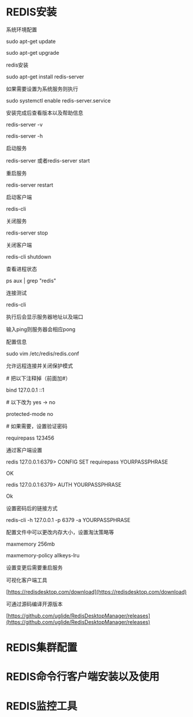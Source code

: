 # REDIS安装

系统环境配置

sudo apt-get update

sudo apt-get upgrade

redis安装

sudo apt-get install redis-server

如果需要设置为系统服务则执行

sudo systemctl enable redis-server.service

安装完成后查看版本以及帮助信息

redis-server -v

redis-server -h

启动服务

redis-server 或者redis-server start

重启服务

redis-server restart

启动客户端

redis-cli

关闭服务

redis-server stop

关闭客户端

redis-cli shutdown

查看进程状态

ps aux \| grep "redis"

连接测试

redis-cli

执行后会显示服务器地址以及端口

输入ping则服务器会相应pong

配置信息

sudo vim /etc/redis/redis.conf

允许远程连接并关闭保护模式

\# 把以下注释掉（前面加\#）

bind 127.0.0.1 ::1

\# 以下改为 yes → no

protected-mode no

\# 如果需要，设置验证密码

requirepass 123456

通过客户端设置

redis 127.0.0.1:6379&gt; CONFIG SET requirepass YOURPASSPHRASE

OK

redis 127.0.0.1:6379&gt; AUTH YOURPASSPHRASE

Ok

设置密码后的链接方式

redis-cli -h 127.0.0.1 -p 6379 -a YOURPASSPHRASE

配置文件中可以更改内存大小，设置淘汰策略等

maxmemory 256mb

maxmemory-policy allkeys-lru

设置变更后需要重启服务

可视化客户端工具

[https://redisdesktop.com/download](https://redisdesktop.com/download)

可通过源码编译开源版本

[https://github.com/uglide/RedisDesktopManager/releases](https://github.com/uglide/RedisDesktopManager/releases)

# REDIS集群配置

# REDIS命令行客户端安装以及使用

# REDIS监控工具



